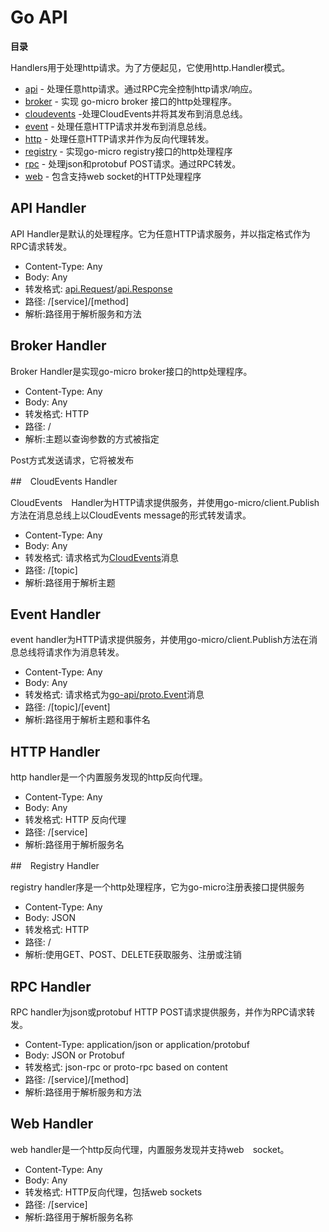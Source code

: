 # Go API

**目录**

Handlers用于处理http请求。为了方便起见，它使用http.Handler模式。

- [api](#api-handler) - 处理任意http请求。通过RPC完全控制http请求/响应。
- [broker](#broker) - 实现 go-micro broker 接口的http处理程序。
- [cloudevents](#cloudevents) -处理CloudEvents并将其发布到消息总线。
- [event](#event) - 处理任意HTTP请求并发布到消息总线。
- [http](#http) - 处理任意HTTP请求并作为反向代理转发。
- [registry](registry) - 实现go-micro registry接口的http处理程序
- [rpc](#rpc) - 处理json和protobuf POST请求。通过RPC转发。
- [web](#web) - 包含支持web socket的HTTP处理程序

## API Handler

API Handler是默认的处理程序。它为任意HTTP请求服务，并以指定格式作为RPC请求转发。

- Content-Type: Any
- Body: Any
- 转发格式: [api.Request](https://github.com/micro/go-api/blob/master/proto/api.proto#L11)/[api.Response](https://github.com/micro/go-api/blob/master/proto/api.proto#L21)
- 路径: /[service]/[method]
- 解析:路径用于解析服务和方法

## Broker Handler

Broker Handler是实现go-micro broker接口的http处理程序。

- Content-Type: Any
- Body: Any
- 转发格式: HTTP
- 路径: /
- 解析:主题以查询参数的方式被指定

Post方式发送请求，它将被发布

##　CloudEvents Handler

CloudEvents　Handler为HTTP请求提供服务，并使用go-micro/client.Publish方法在消息总线上以CloudEvents message的形式转发请求。

- Content-Type: Any
- Body: Any
- 转发格式: 请求格式为[CloudEvents](https://github.com/cloudevents/spec)消息
- 路径: /[topic]
- 解析:路径用于解析主题

## Event Handler

event handler为HTTP请求提供服务，并使用go-micro/client.Publish方法在消息总线将请求作为消息转发。

- Content-Type: Any
- Body: Any
- 转发格式: 请求格式为[go-api/proto.Event](https://github.com/micro/go-api/blob/master/proto/api.proto#L28L39)消息
- 路径: /[topic]/[event]
- 解析:路径用于解析主题和事件名

## HTTP Handler

http handler是一个内置服务发现的http反向代理。

- Content-Type: Any
- Body: Any
- 转发格式: HTTP 反向代理
- 路径: /[service]
- 解析:路径用于解析服务名

##　Registry Handler

registry handler序是一个http处理程序，它为go-micro注册表接口提供服务

- Content-Type: Any
- Body: JSON
- 转发格式: HTTP
- 路径: /
- 解析:使用GET、POST、DELETE获取服务、注册或注销

## RPC Handler

 RPC handler为json或protobuf HTTP POST请求提供服务，并作为RPC请求转发。

- Content-Type: application/json or application/protobuf
- Body: JSON or Protobuf
- 转发格式: json-rpc or proto-rpc based on content
- 路径: /[service]/[method]
- 解析:路径用于解析服务和方法

## Web Handler

web handler是一个http反向代理，内置服务发现并支持web　socket。

- Content-Type: Any
- Body: Any
- 转发格式: HTTP反向代理，包括web sockets
- 路径: /[service]
- 解析:路径用于解析服务名称